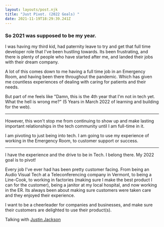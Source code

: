 ```yaml
---
layout: layouts/post.njk
title: "Just Pivot. (2022 Goals) "
date: 2021-11-19T18:29:39.241Z
---
```

### So 2021 was supposed to be my year. 
I was having my third kid, had paternity leave to try and get that full time developer role that I've been hustling towards. Its been frustrating, and there is plenty of people who have started after me, and landed their jobs with their dream company. 

A lot of this comes down to me having a full time job in an Emergency Room, and having been there throughout the pandemic. Which has given me countless experiences of dealing with caring for patients and their needs. 

But part of me feels like "Damn, this is the 4th year that I'm not in tech yet. What the hell is wrong me?" (5 Years in March 2022 of learning and building for the web). 


---

However, this won't stop me from continuing to show up and make lasting important relationships in the tech community until I am full-time in it. 

I am pivoting to just being into tech. I am going to use my experience of working in the Emergency Room, to customer support or success. 


--- 

I have the experience and the drive to be in Tech. I belong there. My 2022 goal is to pivot!



Every job I've ever had has been pretty customer facing. From being an Audio Visual Tech at a Teleconferencing company in Vermont, to being a Line-Cook, to working in factories (making sure I make the best product I can for the customer), being a janitor at my local hospital, and now working in the ER. Its always been about making sure customers were taken care and they enjoyed their experience. 

I want to be a cheerleader for companies and businesses, and make sure their customers are delighted to use their product(s). 


Talking with [Justin Jackson](www.twitter.com/mijustin)






